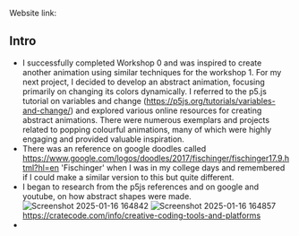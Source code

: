 Website link: 

## Intro

- I successfully completed Workshop 0 and was inspired to create another animation using similar techniques for the workshop 1. For my next project, I decided to develop an abstract animation, focusing primarily on changing its colors dynamically. I referred to the p5.js tutorial on variables and change (https://p5js.org/tutorials/variables-and-change/) and explored various online resources for creating abstract animations. There were numerous exemplars and projects related to popping colourful animations, many of which were highly engaging and provided valuable inspiration.
- There was an reference on google doodles called https://www.google.com/logos/doodles/2017/fischinger/fischinger17.9.html?hl=en 'Fischinger' when I was in my college days and remembered if I could make a similar version to this but quite different.
- I began to research from the p5js references and on google and youtube, on how abstract shapes were made. 
![Screenshot 2025-01-16 164842](https://github.com/user-attachments/assets/21a01a77-4ee1-44fd-a4fa-cc907f1ffecf)
![Screenshot 2025-01-16 164857](https://github.com/user-attachments/assets/b8923388-b9ce-4994-b9b9-c158b87c5ba5)
https://cratecode.com/info/creative-coding-tools-and-platforms
- 
